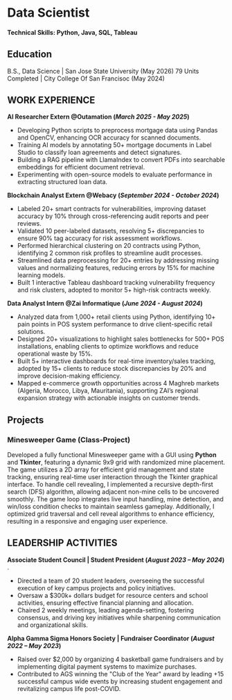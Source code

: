 # Data Scientist 
#### Technical Skills: Python, Java, SQL, Tableau

## Education
B.S., Data Science | San Jose State University (May 2026)
79 Units Completed | City College Of San Francisoc (May 2024)
  
## WORK EXPERIENCE
**AI Researcher Extern @Outamation (_March 2025 - May 2025_)** 
- Developing Python scripts to preprocess mortgage data using Pandas and OpenCV, enhancing OCR accuracy for scanned documents.
- Training AI models by annotating 50+ mortgage documents in Label Studio to classify loan agreements and detect signatures.
- Building a RAG pipeline with LlamaIndex to convert PDFs into searchable embeddings for efficient document retrieval.
- Experimenting with open-source models to evaluate performance in extracting structured loan data.

**Blockchain Analyst Extern @Webacy (_September 2024 - October 2024_)**
- Labeled 20+ smart contracts for vulnerabilities, improving dataset accuracy by 10% through cross-referencing audit reports and peer reviews.
- Validated 10 peer-labeled datasets, resolving 5+ discrepancies to ensure 90% tag accuracy for risk assessment workflows.
- Performed hierarchical clustering on 20 contracts using Python, identifying 2 common risk profiles to streamline audit processes.
- Streamlined data preprocessing for 20+ entries by addressing missing values and normalizing features, reducing errors by 15% for machine learning models.
- Built 1 interactive Tableau dashboard tracking vulnerability frequency and risk clusters, adopted to monitor 5+ high-risk contracts weekly.

**Data Analyst Intern @Zai Informatique (_June 2024 - August 2024_)**
- Analyzed data from 1,000+ retail clients using Python, identifying 10+ pain points in POS system performance to drive client-specific retail solutions.
- Designed 20+ visualizations to highlight sales bottlenecks for 500+ POS installations, enabling clients to optimize workflows and reduce operational waste by 15%.
- Built 5+ interactive dashboards for real-time inventory/sales tracking, adopted by 15+ clients to reduce stock discrepancies by 20% and improve decision-making efficiency.
- Mapped e-commerce growth opportunities across 4 Maghreb markets (Algeria, Morocco, Libya, Mauritania), supporting ZAI’s regional expansion strategy with actionable insights on customer trends.



  
## Projects

### Minesweeper Game (Class-Project) 

Developed a fully functional Minesweeper game with a GUI using **Python** and **Tkinter**, featuring a dynamic 9x9 grid with randomized mine placement. The game utilizes a 2D array for efficient grid management and state tracking, ensuring real-time user interaction through the Tkinter graphical interface. To handle cell revealing, I implemented a recursive depth-first search (DFS) algorithm, allowing adjacent non-mine cells to be uncovered smoothly. The game loop integrates live input handling, mine detection, and win/loss condition checks to maintain seamless gameplay. Additionally, I optimized grid traversal and cell reveal algorithms to enhance efficiency, resulting in a responsive and engaging user experience.




## LEADERSHIP ACTIVITIES

**Associate Student Council | Student President (_August 2023 – May 2024_)** .
- Directed a team of 20 student leaders, overseeing the successful execution of key campus projects and policy initiatives.
- Oversaw a $300k+ dollars budget for resource centers and school activities, ensuring effective financial planning and allocation.
- Chaired 2 weekly meetings, leading agenda-setting, fostering consensus, and driving key initiatives while sharpening communication and organizational skills.
  
**Alpha Gamma Sigma Honors Society | Fundraiser Coordinator (_August 2022 – May 2023_)** 
- Raised over $2,000 by organizing 4 basketball game fundraisers and by implementing digital payment systems to maximize purchases.
- Contributed to AGS winning the "Club of the Year" award by leading +15 successful campus wide events by increasing student engagement and revitalizing campus life post-COVID.
